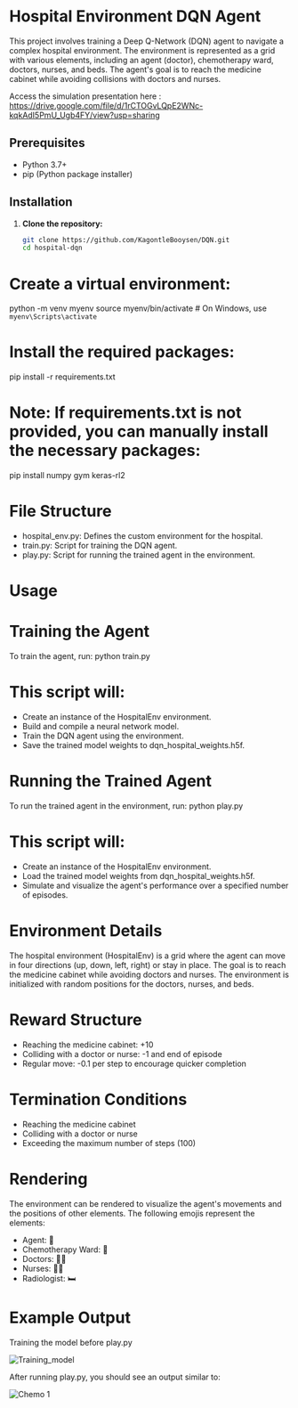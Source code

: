 # Hospital Environment DQN Agent

This project involves training a Deep Q-Network (DQN) agent to navigate a complex hospital environment. The environment is represented as a grid with various elements, including an agent (doctor), chemotherapy ward, doctors, nurses, and beds. The agent's goal is to reach the medicine cabinet while avoiding collisions with doctors and nurses.

Access the simulation presentation here : https://drive.google.com/file/d/1rCTOGvLQpE2WNc-kqkAdI5PmU_Ugb4FY/view?usp=sharing

## Prerequisites

- Python 3.7+
- pip (Python package installer)

## Installation

1. **Clone the repository:**

   ```bash
   git clone https://github.com/KagontleBooysen/DQN.git
   cd hospital-dqn
   
# Create a virtual environment:
python -m venv myenv
source myenv/bin/activate  # On Windows, use `myenv\Scripts\activate`

# Install the required packages:
pip install -r requirements.txt

# Note: If requirements.txt is not provided, you can manually install the necessary packages:
pip install numpy gym keras-rl2

# File Structure
- hospital_env.py: Defines the custom environment for the hospital.
- train.py: Script for training the DQN agent.
- play.py: Script for running the trained agent in the environment.

# Usage
# Training the Agent
To train the agent, run: python train.py

# This script will:

- Create an instance of the HospitalEnv environment.
- Build and compile a neural network model.
- Train the DQN agent using the environment.
- Save the trained model weights to dqn_hospital_weights.h5f.

# Running the Trained Agent
To run the trained agent in the environment, run: python play.py

# This script will:

- Create an instance of the HospitalEnv environment.
- Load the trained model weights from dqn_hospital_weights.h5f.
- Simulate and visualize the agent's performance over a specified number of episodes.
  
# Environment Details
The hospital environment (HospitalEnv) is a grid where the agent can move in four directions (up, down, left, right) or stay in place. The goal is to reach the medicine cabinet while avoiding doctors and nurses. The environment is initialized with random positions for the doctors, nurses, and beds.

# Reward Structure

- Reaching the medicine cabinet: +10
- Colliding with a doctor or nurse: -1 and end of episode
- Regular move: -0.1 per step to encourage quicker completion

# Termination Conditions

- Reaching the medicine cabinet
- Colliding with a doctor or nurse
- Exceeding the maximum number of steps (100)

# Rendering
The environment can be rendered to visualize the agent's movements and the positions of other elements. The following emojis represent the elements:

- Agent: 🙂 
- Chemotherapy Ward: 💊
- Doctors: 👨‍⚕️
- Nurses: 👩‍⚕️
- Radiologist: 🛏

# Example Output
Training the model before play.py

![Training_model](https://github.com/user-attachments/assets/4d80596b-6983-465b-be2d-7dc74370da8b)

After running play.py, you should see an output similar to:


![Chemo 1](https://github.com/user-attachments/assets/de5ad22e-d16a-4958-b30e-165e0782c77c)






  
